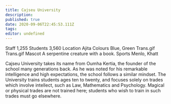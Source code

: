 ```yaml
---
title: Cajseu University
description: 
published: true
date: 2020-09-06T22:45:53.111Z
tags: 
editor: undefined
---
```


Staff 	1,255
Students 	3,560
Location 	Ajita
Colours 	Blue, Green Trans.gif Trans.gif
Mascot 	A serpentine creature with a book.
Sports 	Menlo, Khatt

Cajseu University takes its name from Oumha Kertia, the founder of the school many generations back. As he was noted for his remarkable intelligence and high expectations, the school follows a similar mindset. The University trains students ages ten to twenty, and focuses solely on trades which involve intellect, such as Law, Mathematics and Psychology. Magical or physical trades are not trained here; students who wish to train in such trades must go elsewhere. 